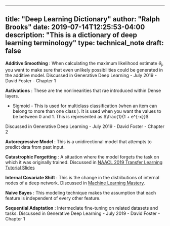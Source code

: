 
---
title: "Deep Learning Dictionary"
author: "Ralph Brooks"
date: 2019-07-14T12:25:53-04:00
description: "This is a dictionary of deep learning terminology"
type: technical_note
draft: false
---

**Additive Smoothing** : When calculating the maximum likelihood estimate $\theta_j$, you want to make sure that even unlikely possibilities could be generated in the additive model.
Discussed in Generative Deep Learning - July 2019 - David Foster - Chapter 1


**Activations** : These are tne nonlinearities that rae introduced within Dense layers.

* Sigmoid - This is used for multiclass classification (when an item can belong to more than one class ). It is used when you want the values to be between 0 and 1. 
This is represented as $\frac{1}{1 + e^{-x}}$


Discussed in Generative Deep Learning - July 2019 - David Foster - Chapter 2

**Autoregressive Model** : This is a unidirectional model that attempts to predict data from past input. 


**Catastrophic Forgetting** : A situation where the model forgets the task on which it was originally trained.
Discussed in [NAACL 2019 Transfer Learning Tutorial Slides](https://docs.google.com/presentation/d/1fIhGikFPnb7G5kr58OvYC3GN4io7MznnM0aAgadvJfc/edit#slide=id.g5a24b37ba6_3_865)


**Internal Covariate Shift** : This is the change in the distributions of internal nodes of a deep network. Discussed in 
[Machine Learning Mastery](https://machinelearningmastery.com/batch-normalization-for-training-of-deep-neural-networks/).


**Naive Bayes** : This modeling technique makes the assumption that each feature is independent of every other feature. 


**Sequential Adaptation** : Intermediate fine-tuning on related datasets and tasks. 
Discussed in Generative Deep Learning - July 2019 - David Foster - Chapter 1

